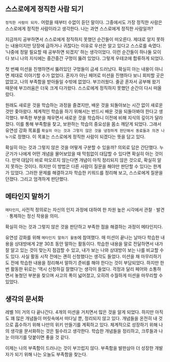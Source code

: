 ## 스스로에게 정직한 사람 되기

`정직한 사람이 되자.` 어렸을 때부터 수없이 듣던 말이다. 그중에서도 가장 정직한 사람은 스스로에게 정직한 사람이라고 생각한다. 나는 과연 스스로에게 정직한 사람일까?

지금까지 공부하면서 스스로에게 정직하지 못했던 순간들이 떠오른다. 제대로 알지 못하는 내용이지만 당장에 급하거나 귀찮다는 이유로 우선은 알고 있다고 스스로를 속였다. ‘나중에 정말 필요할 때 공부하면 되겠지’ 하는 생각이었다. 이런 순간들이 하나둘 모이다 보니 나의 지식에는 중간중간 구멍이 뚫려 있었다. 그렇게 우테코에 합류하게 되었다.

첫 번째 미션을 진행하면서 뚫려있던 구멍들이 금세 드러났다. 확실히 아는 내용이 아니면 제대로 이야기할 수가 없었다. 혼자가 아닌 페어로 미션을 진행하다 보니 회피할 곳은 없었고, 나의 부족함을 받아들일 수밖에 없었다. 부끄러웠다. 줄곧 혼자서 공부해 왔기 때문에 부끄러움은 더욱 크게 다가왔다. 스스로에게 정직하지 못했던 순간이 다시 떠올랐다.

원래도 새로운 것을 학습하는 과정을 즐겼지만, 배운 것을 되돌아보는 시간 없이 새로운 것만 좇아왔다. 체계적인 학습을 하기 위해서는 반드시 배운 것을 되돌아봐야 한다고 생각했다. 부족한 부분을 채우면서 새로운 것을 학습하니 이전에 비해 지식의 깊이가 달라졌다. 이를 통해 부족함을 찾고, 보완하는 학습의 중요성을 몸소 깨닫게 되었다. 그래서 유연성 강화 목표를 `확실히 아는 것과 그렇지 않은 것을 냉정하게 판단해서 동료들과 의견 나누기`로 정했다. 이 목표는 스스로에게 정직한 사람이 되겠다는 뜻을 담고 있다.

확실히 아는 것과 그렇지 않은 것을 어떻게 구분할 수 있을까? 의외로 답은 간단했다. 누군가가 나에게 어떤 개념을 물어보았을 때 막힘없이 대답할 수 있다면 확실히 아는 것이다. 만약 대답이 바로 떠오르지 않는다면 개념이 아직 정리되지 않은 것으로, 확실히 알지 못하는 것이다. 하지만 이 방법은 다른 사람이 질문을 해야만 판단할 수 있다는 한계가 있었다. 그러한 문제를 해결하고자 학습한 키워드를 정리해 보고, 스스로에게 질문을 던졌다. 그리고 엄격하게 판단했다.

## 메타인지 말하기

`메타인지`, 사전적 정의로는 자신의 인지 과정에 대하여 한 차원 높은 시각에서 관찰ㆍ발견ㆍ통제하는 정신 작용을 의미.

확실히 아는 것과 그렇지 않은 것을 판단하고 부족한 점을 해결하는 과정이 메타인지다.

유연성 강화를 위해 `메타인지 말하기 활동`에 참여했다. 매 미션이 끝나는 날마다 학습한 내용을 상대방에게 2분 30초 동안 말하는 활동이다. 학습한 내용을 말로 전달하면서 내가 잘 알고 있는 것이 맞는지 점검할 수 있고, 내가 보는 나와 상대방이 보는 나를 비교할 수도 있다. 사실 활동 시작 전에는 괜히 신청했다는 생각도 들었다. 미션을 채 마무리하기도 전에 학습한 내용을 정리해서 말하기 준비를 해야 한다는 것이 부담되었다. 하지만 한 번 활동한 뒤로는 ‘역시 신청하길 잘했다’는 생각이 들었다. 걱정과 달리 페어와 소통하면서 놓쳤던 부분을 찾으며 사고의 폭이 넓어졌고, 오히려 수월하게 미션을 마무리할 수 있었다.

## 생각의 문서화

레벨 1이 거의 다 끝나간다. 4개의 미션을 거치면서 많은 것을 알게 되었다. 하지만 아직도 꽤 많은 개념들이 머릿속에서 떠다닐 뿐, 정리되지 않고 있다. 개념들을 온전히 내 것으로 흡수하기 위해 나만의 위키 만들기를 계획하고 있다. 체계적으로 성장하기 위해 나의 생각을 문서화하는 것은 필수라고 생각한다. 학습한 개념들을 정리하고, 크루들과 나눈 이야기를 덧붙이면 좋을 것 같다.

이제는 나의 부족함이 드러나는 것이 부끄럽지 않다. 부족함을 발판삼아 더 성장한 개발자가 되기 위해 나는 오늘도 부족함을 찾는다.
